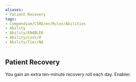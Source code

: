 ```yaml
---
aliases:
- Patient Recovery
tags:
- Compendium/CSRD/en/Rules/Abilities
- Ability
- Ability/ENABLER
- Ability/Cost/0
- Ability/Tier/NA
---
```


  
## Patient Recovery  
You gain an extra ten-minute recovery roll each day. Enabler. 